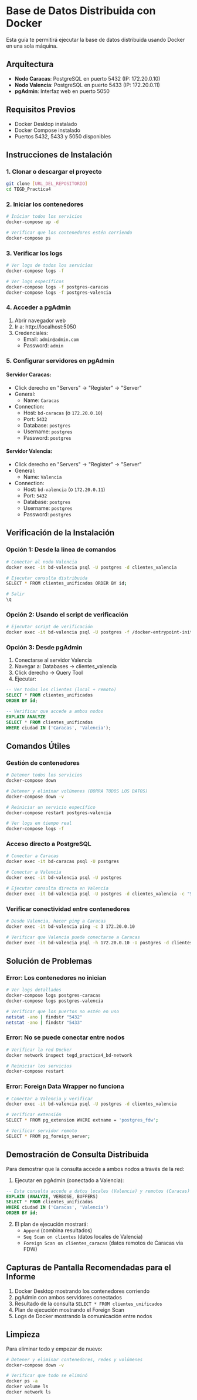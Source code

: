 # Base de Datos Distribuida con Docker

Esta guía te permitirá ejecutar la base de datos distribuida usando Docker en una sola máquina.

## Arquitectura

- **Nodo Caracas**: PostgreSQL en puerto 5432 (IP: 172.20.0.10)
- **Nodo Valencia**: PostgreSQL en puerto 5433 (IP: 172.20.0.11)
- **pgAdmin**: Interfaz web en puerto 5050

## Requisitos Previos

- Docker Desktop instalado
- Docker Compose instalado
- Puertos 5432, 5433 y 5050 disponibles

## Instrucciones de Instalación

### 1. Clonar o descargar el proyecto

```bash
git clone [URL_DEL_REPOSITORIO]
cd TEGD_Practica4
```

### 2. Iniciar los contenedores

```bash
# Iniciar todos los servicios
docker-compose up -d

# Verificar que los contenedores estén corriendo
docker-compose ps
```

### 3. Verificar los logs

```bash
# Ver logs de todos los servicios
docker-compose logs -f

# Ver logs específicos
docker-compose logs -f postgres-caracas
docker-compose logs -f postgres-valencia
```

### 4. Acceder a pgAdmin

1. Abrir navegador web
2. Ir a: http://localhost:5050
3. Credenciales:
   - Email: `admin@admin.com`
   - Password: `admin`

### 5. Configurar servidores en pgAdmin

#### Servidor Caracas:
- Click derecho en "Servers" → "Register" → "Server"
- General:
  - Name: `Caracas`
- Connection:
  - Host: `bd-caracas` (o `172.20.0.10`)
  - Port: `5432`
  - Database: `postgres`
  - Username: `postgres`
  - Password: `postgres`

#### Servidor Valencia:
- Click derecho en "Servers" → "Register" → "Server"
- General:
  - Name: `Valencia`
- Connection:
  - Host: `bd-valencia` (o `172.20.0.11`)
  - Port: `5432`
  - Database: `postgres`
  - Username: `postgres`
  - Password: `postgres`

## Verificación de la Instalación

### Opción 1: Desde la línea de comandos

```bash
# Conectar al nodo Valencia
docker exec -it bd-valencia psql -U postgres -d clientes_valencia

# Ejecutar consulta distribuida
SELECT * FROM clientes_unificados ORDER BY id;

# Salir
\q
```

### Opción 2: Usando el script de verificación

```bash
# Ejecutar script de verificación
docker exec -it bd-valencia psql -U postgres -f /docker-entrypoint-initdb.d/init.sql
```

### Opción 3: Desde pgAdmin

1. Conectarse al servidor Valencia
2. Navegar a: Databases → clientes_valencia
3. Click derecho → Query Tool
4. Ejecutar:
```sql
-- Ver todos los clientes (local + remoto)
SELECT * FROM clientes_unificados 
ORDER BY id;

-- Verificar que accede a ambos nodos
EXPLAIN ANALYZE
SELECT * FROM clientes_unificados
WHERE ciudad IN ('Caracas', 'Valencia');
```

## Comandos Útiles

### Gestión de contenedores

```bash
# Detener todos los servicios
docker-compose down

# Detener y eliminar volúmenes (BORRA TODOS LOS DATOS)
docker-compose down -v

# Reiniciar un servicio específico
docker-compose restart postgres-valencia

# Ver logs en tiempo real
docker-compose logs -f
```

### Acceso directo a PostgreSQL

```bash
# Conectar a Caracas
docker exec -it bd-caracas psql -U postgres

# Conectar a Valencia
docker exec -it bd-valencia psql -U postgres

# Ejecutar consulta directa en Valencia
docker exec -it bd-valencia psql -U postgres -d clientes_valencia -c "SELECT * FROM clientes_unificados;"
```

### Verificar conectividad entre contenedores

```bash
# Desde Valencia, hacer ping a Caracas
docker exec -it bd-valencia ping -c 3 172.20.0.10

# Verificar que Valencia puede conectarse a Caracas
docker exec -it bd-valencia psql -h 172.20.0.10 -U postgres -d clientes_caracas -c "SELECT COUNT(*) FROM clientes;"
```

## Solución de Problemas

### Error: Los contenedores no inician

```bash
# Ver logs detallados
docker-compose logs postgres-caracas
docker-compose logs postgres-valencia

# Verificar que los puertos no estén en uso
netstat -ano | findstr "5432"
netstat -ano | findstr "5433"
```

### Error: No se puede conectar entre nodos

```bash
# Verificar la red Docker
docker network inspect tegd_practica4_bd-network

# Reiniciar los servicios
docker-compose restart
```

### Error: Foreign Data Wrapper no funciona

```bash
# Conectar a Valencia y verificar
docker exec -it bd-valencia psql -U postgres -d clientes_valencia

# Verificar extensión
SELECT * FROM pg_extension WHERE extname = 'postgres_fdw';

# Verificar servidor remoto
SELECT * FROM pg_foreign_server;
```

## Demostración de Consulta Distribuida

Para demostrar que la consulta accede a ambos nodos a través de la red:

1. Ejecutar en pgAdmin (conectado a Valencia):
```sql
-- Esta consulta accede a datos locales (Valencia) y remotos (Caracas)
EXPLAIN (ANALYZE, VERBOSE, BUFFERS) 
SELECT * FROM clientes_unificados 
WHERE ciudad IN ('Caracas', 'Valencia')
ORDER BY id;
```

2. El plan de ejecución mostrará:
   - `Append` (combina resultados)
   - `Seq Scan on clientes` (datos locales de Valencia)
   - `Foreign Scan on clientes_caracas` (datos remotos de Caracas via FDW)

## Capturas de Pantalla Recomendadas para el Informe

1. Docker Desktop mostrando los contenedores corriendo
2. pgAdmin con ambos servidores conectados
3. Resultado de la consulta `SELECT * FROM clientes_unificados`
4. Plan de ejecución mostrando el Foreign Scan
5. Logs de Docker mostrando la comunicación entre nodos

## Limpieza

Para eliminar todo y empezar de nuevo:

```bash
# Detener y eliminar contenedores, redes y volúmenes
docker-compose down -v

# Verificar que todo se eliminó
docker ps -a
docker volume ls
docker network ls
``` 